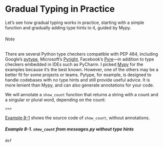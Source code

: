 # Gradual Typing in Practice

Let’s see how gradual typing works in practice, starting with a simple function and gradually adding type hints to it, guided by Mypy.

###### Note

There are several Python type checkers compatible with PEP 484, including Google’s [pytype](https://fpy.li/8-4), Microsoft’s [Pyright](https://fpy.li/8-5), Facebook’s [Pyre](https://fpy.li/8-6)—in addition to type checkers embedded in IDEs such as PyCharm. I picked [Mypy](https://fpy.li/mypy) for the examples because it’s the best known. However, one of the others may be a better fit for some projects or teams. Pytype, for example, is designed to handle codebases with no type hints and still provide useful advice. It is more lenient than Mypy, and can also generate annotations for your code.

We will annotate a `show_count` function that returns a string with a count and a singular or plural word, depending on the count:

```
>>> 
```

[Example 8-1](#msgs_no_hints) shows the source code of `show_count`, without annotations.

##### Example 8-1. `show_count` from _messages.py_ without type hints

```
def
```